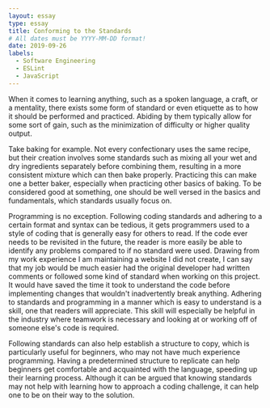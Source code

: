 ```yaml
---
layout: essay
type: essay
title: Conforming to the Standards
# All dates must be YYYY-MM-DD format!
date: 2019-09-26
labels:
  - Software Engineering
  - ESLint
  - JavaScript
---
```



When it comes to learning anything, such as a spoken language, a craft, or a mentality, there exists some form of standard or even etiquette as to how it should be performed and practiced. Abiding by them typically allow for some sort of gain, such as the minimization of difficulty or higher quality output. 

Take baking for example. Not every confectionary uses the same recipe, but their creation involves some standards such as mixing all your wet and dry ingredients separately before combining them, resulting in a more consistent mixture which can then bake properly. Practicing this can make one a better baker, especially when practicing other basics of baking. To be considered good at something, one should be well versed in the basics and fundamentals, which standards usually focus on. 

Programming is no exception. Following coding standards and adhering to a certain format and syntax can be tedious, it gets programmers used to a style of coding that is generally easy for others to read. If the code ever needs to be revisited in the future, the reader is more easily be able to identify any problems compared to if no standard were used. Drawing from my work experience I am maintaining a website I did not create, I can say that my job would be much easier had the original developer had written comments or followed some kind of standard when working on this project. It would have saved the time it took to understand the code before implementing changes that wouldn't inadvertently break anything. Adhering to standards and programming in a manner which is easy to understand is a skill, one that readers will appreciate. This skill will especially be helpful in the industry where teamwork is necessary and looking at or working off of someone else's code is required. 

Following standards can also help establish a structure to copy, which is particularly useful for beginners, who may not have much experience programming. Having a predetermined structure to replicate can help beginners get comfortable and acquainted with the language, speeding up their learning process. Although it can be argued that knowing standards may not help with learning how to approach a coding challenge, it can help one to be on their way to the solution. 
